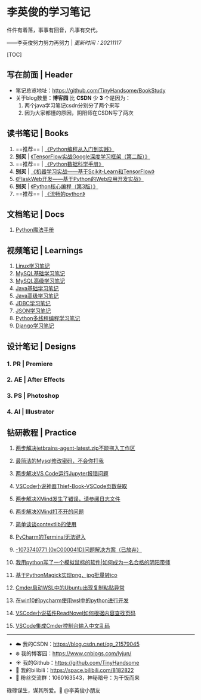 # 李英俊的学习笔记

件件有着落，事事有回音，凡事有交代。

——李英俊努力努力再努力 | *更新时间：20211117*

[TOC]

## 写在前面 | Header

- 笔记总览地址：https://github.com/TinyHandsome/BookStudy
- 关于blog数量：**博客园** 比 **CSDN** 少 **3** 个是因为：
  1. 两个java学习笔记csdn分别分了两个来写
  2. 因为大家都懂的原因，阴阳师在CSDN写了两次

## 读书笔记 | Books

1. ==推荐== | [《Python编程从入门到实践》]()
2. **别买** | [《TensorFlow实战Google深度学习框架（第二版）》](https://blog.csdn.net/qq_21579045/category_10672814.html)
3. ==推荐== | [《Python数据科学手册》](https://blog.csdn.net/qq_21579045/category_10672841.html)
4. **别买** | [《机器学习实战——基于Scikit-Learn和TensorFlow》](https://blog.csdn.net/qq_21579045/category_10672881.html)
5. [《FlaskWeb开发——基于Python的Web应用开发实战》]()
6. **别买** | [《Python核心编程（第3版）》](https://blog.csdn.net/qq_21579045/article/details/116023841)
7. ==推荐== | [《流畅的python》](https://blog.csdn.net/qq_21579045/article/details/120565729)

## 文档笔记 | Docs

1. [Python魔法手册](https://github.com/TinyHandsome/BookStudy/tree/master/books/docs1_python%E9%AD%94%E6%B3%95%E6%89%8B%E5%86%8C)

## 视频笔记 | Learnings

1. [ Linux学习笔记](https://blog.csdn.net/qq_21579045/article/details/95605401)
2. [MySQL基础学习笔记](https://blog.csdn.net/qq_21579045/article/details/98111827)
3. [MySQL高级学习笔记](https://blog.csdn.net/qq_21579045/article/details/99702766)
4. [Java基础学习笔记](https://www.cnblogs.com/lyjun/p/11956413.html)
5. [Java高级学习笔记](https://www.cnblogs.com/lyjun/p/12524331.html)
6. [JDBC学习笔记](https://blog.csdn.net/qq_21579045/article/details/105386353)
7. [JSON学习笔记](https://blog.csdn.net/qq_21579045/article/details/108577716)
8. [Python多线程编程学习笔记](https://blog.csdn.net/qq_21579045/article/details/113741647)
9. [Django学习笔记](https://blog.csdn.net/qq_21579045/article/details/122486699)

## 设计笔记 | Designs

### 1. PR | Premiere

### 2. AE | After Effects

### 3. PS | Photoshop

### 4. AI | Illustrator

## 钻研教程 | Practice

1. [两步解决jetbrains-agent-latest.zip不能拖入工作区](https://blog.csdn.net/qq_21579045/article/details/108804218)

2. [最简洁的Mysql修改密码，不会你打我](https://blog.csdn.net/qq_21579045/article/details/108908862)

3. [两步解决VS Code运行Jupyter报错问题](https://blog.csdn.net/qq_21579045/article/details/108908862)

4. [VSCode小说神器Thief-Book-VSCode页数获取](https://blog.csdn.net/qq_21579045/article/details/111408200)

5. [两步解决XMind发生了错误，请参阅日志文件](https://blog.csdn.net/qq_21579045/article/details/111414608)

6. [两步解决XMind打不开的问题](https://blog.csdn.net/qq_21579045/article/details/111467229)

7. [简单谈谈contextlib的使用](https://blog.csdn.net/qq_21579045/article/details/111645056)

8. [PyCharm的Terminal无法键入](https://blog.csdn.net/qq_21579045/article/details/112758972)

9. [-1073740771 (0xC000041D)问题解决方案（已放弃）](https://blog.csdn.net/qq_21579045/article/details/112759299)

10. [我用python写了一个模拟鼠标的软件|如何成为一名合格的阴阳带师](https://blog.csdn.net/qq_21579045/article/details/117168759)

11. [基于PythonMagick实现png、jpg批量转ico](https://blog.csdn.net/qq_21579045/article/details/117465485)

12. [Cmder启动WSL中的Ubuntu出现复制粘贴异常](https://blog.csdn.net/qq_21579045/article/details/121230751)

13. [在win10的pycharm使用wsl中的python进行开发](https://blog.csdn.net/qq_21579045/article/details/121335719)

14. [VSCode小说插件ReadNovel如何根据内容查找页码](https://blog.csdn.net/qq_21579045/article/details/121371380)

15. [VSCode集成Cmder控制台输入中文乱码](https://blog.csdn.net/qq_21579045/article/details/121507825)

    

------

- :cloud: 我的CSDN：https://blog.csdn.net/qq_21579045
- :snowflake: 我的博客园：https://www.cnblogs.com/lyjun/
- :sunny: 我的Github：https://github.com/TinyHandsome
- :rainbow: 我的bilibili：https://space.bilibili.com/8182822
- :penguin: 粉丝交流群：1060163543，神秘暗号：为干饭而来

碌碌谋生，谋其所爱。:ocean:              @李英俊小朋友